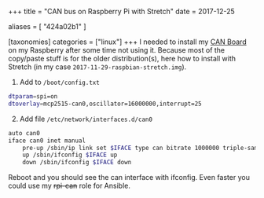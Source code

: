 +++
title = "CAN bus on Raspberry Pi with Stretch"
date = 2017-12-25

aliases = [
  "424a02b1"
]

[taxonomies]
categories = ["linux"]
+++
I needed to install my
[CAN Board](http://skpang.co.uk/catalog/pican2-canbus-board-for-raspberry-pi-23-p-1475.html)
on my Raspberry after some time not using it.
Because most of the copy/paste stuff is for the older distribution(s), here how to install
with Stretch (in my case `2017-11-29-raspbian-stretch.img`).

1. Add to `/boot/config.txt`

```bash
dtparam=spi=on
dtoverlay=mcp2515-can0,oscillator=16000000,interrupt=25
```

2. Add file `/etc/network/interfaces.d/can0`

```bash
auto can0
iface can0 inet manual
    pre-up /sbin/ip link set $IFACE type can bitrate 1000000 triple-sampling on
    up /sbin/ifconfig $IFACE up
    down /sbin/ifconfig $IFACE down
```

Reboot and you should see the can interface with ifconfig. Even faster you could use my
<s>rpi-can</s> role for Ansible.
